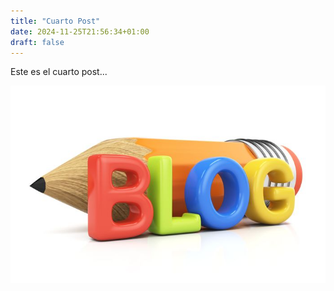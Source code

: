 ```yaml
---
title: "Cuarto Post"
date: 2024-11-25T21:56:34+01:00
draft: false
---
```


Este es el cuarto post...

![blog](blog.jpg)